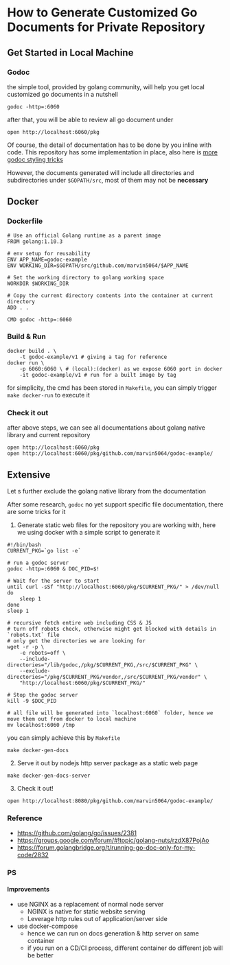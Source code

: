# How to Generate Customized Go Documents for Private Repository

## Get Started in Local Machine

### Godoc

the simple tool, provided by golang community, will help you get local customized go documents in a nutshell
```
godoc -http=:6060
```
after that, you will be able to review all go document under
```
open http://localhost:6060/pkg
```
Of course, the detail of documentation has to be done by you inline with code. This repository has some implementation in place, also here is [more godoc styling tricks](https://godoc.org/github.com/fluhus/godoc-tricks)

However, the documents generated will include all directories and subdirectories under `$GOPATH/src`, most of them may not be **necessary**

## Docker

### Dockerfile

```
# Use an official Golang runtime as a parent image
FROM golang:1.10.3

# env setup for reusability
ENV APP_NAME=godoc-example
ENV WORKING_DIR=$GOPATH/src/github.com/marvin5064/$APP_NAME

# Set the working directory to golang working space
WORKDIR $WORKING_DIR

# Copy the current directory contents into the container at current directory
ADD . .

CMD godoc -http=:6060
```

### Build & Run

```
docker build . \
    -t godoc-example/v1 # giving a tag for reference
docker run \
    -p 6060:6060 \ # (local):(docker) as we expose 6060 port in docker
    -it godoc-example/v1 # run for a built image by tag
```
for simplicity, the cmd has been stored in `Makefile`, you can simply trigger `make docker-run` to execute it

### Check it out

after above steps, we can see all documentations about golang native library and current repository
```
open http://localhost:6060/pkg
open http://localhost:6060/pkg/github.com/marvin5064/godoc-example/
```

## Extensive
Let s further exclude the golang native library from the documentation

After some research, `godoc` no yet support specific file documentation, there are some tricks for it
1. Generate static web files for the repository you are working with, here we using docker with a simple script to generate it
```
#!/bin/bash
CURRENT_PKG=`go list -e`

# run a godoc server
godoc -http=:6060 & DOC_PID=$!

# Wait for the server to start
until curl -sSf "http://localhost:6060/pkg/$CURRENT_PKG/" > /dev/null
do
    sleep 1
done
sleep 1

# recursive fetch entire web including CSS & JS
# turn off robots check, otherwise might get blocked with details in `robots.txt` file
# only get the directories we are looking for
wget -r -p \
    -e robots=off \
    --include-directories="/lib/godoc,/pkg/$CURRENT_PKG,/src/$CURRENT_PKG" \
    --exclude-directories="/pkg/$CURRENT_PKG/vendor,/src/$CURRENT_PKG/vendor" \
    "http://localhost:6060/pkg/$CURRENT_PKG/"

# Stop the godoc server
kill -9 $DOC_PID

# all file will be generated into `localhost:6060` folder, hence we move them out from docker to local machine
mv localhost:6060 /tmp
```
you can simply achieve this by `Makefile`
```
make docker-gen-docs
```
2. Serve it out by nodejs http server package as a static web page
```
make docker-gen-docs-server
```
3. Check it out!
```
open http://localhost:8080/pkg/github.com/marvin5064/godoc-example/
```

### Reference
- https://github.com/golang/go/issues/2381
- https://groups.google.com/forum/#!topic/golang-nuts/rzdX87PojAo
- https://forum.golangbridge.org/t/running-go-doc-only-for-my-code/2832

### PS

#### Improvements

- use NGINX as a replacement of normal node server 
    - NGINX is native for static website serving
    - Leverage http rules out of application/server side
- use docker-compose
    - hence we can run on docs generation & http server on same container
    - if you run on a CD/CI process, different container do different job will be better